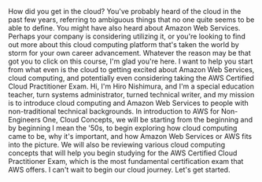 How did you get in the cloud?
You've probably heard of the cloud in the past few years, referring to ambiguous things that no one quite seems to be able to define. You might have also heard about Amazon Web Services. Perhaps your company is considering utilizing it, or you're looking to find out more about this cloud computing platform that's taken the world by storm for your own career advancement. Whatever the reason may be that got you to click on this course, I'm glad you're here. I want to help you start from what even is the cloud to getting excited about Amazon Web Services, cloud computing, and potentially even considering taking the AWS Certified Cloud Practitioner Exam. Hi, I'm Hiro Nishimura, and I'm a special education teacher, turn systems administrator, turned technical writer, and my mission is to introduce cloud computing and Amazon Web Services to people with non-traditional technical backgrounds. In introduction to AWS for Non-Engineers One, Cloud Concepts, we will be starting from the beginning and by beginning I mean the '50s, to begin exploring how cloud computing came to be, why it's important, and how Amazon Web Services or AWS fits into the picture. We will also be reviewing various cloud computing concepts that will help you begin studying for the AWS Certified Cloud Practitioner Exam, which is the most fundamental certification exam that AWS offers. I can't wait to begin our cloud journey. Let's get started.

